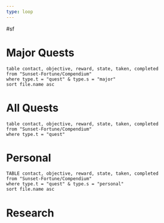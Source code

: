 ```yaml
---
type: loop
---
```

#sf
# Major Quests
```dataview
table contact, objective, reward, state, taken, completed
from "Sunset-Fortune/Compendium"
where type.t = "quest" & type.s = "major"
sort file.name asc
```
# All Quests
```dataview
table contact, objective, reward, state, taken, completed
from "Sunset-Fortune/Compendium"
where type.t = "quest"
```

# Personal
```dataview
TABLE contact, objective, reward, state, taken, completed
from "Sunset-Fortune/Compendium"
where type.t = "quest" & type.s = "personal"
sort file.name asc
```
# Research